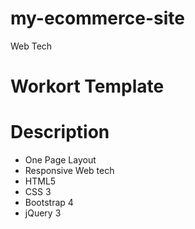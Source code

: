 # my-ecommerce-site
Web Tech

# Workort Template
# Description
- One Page Layout
- Responsive Web tech
- HTML5
- CSS 3
- Bootstrap 4 
- jQuery 3
